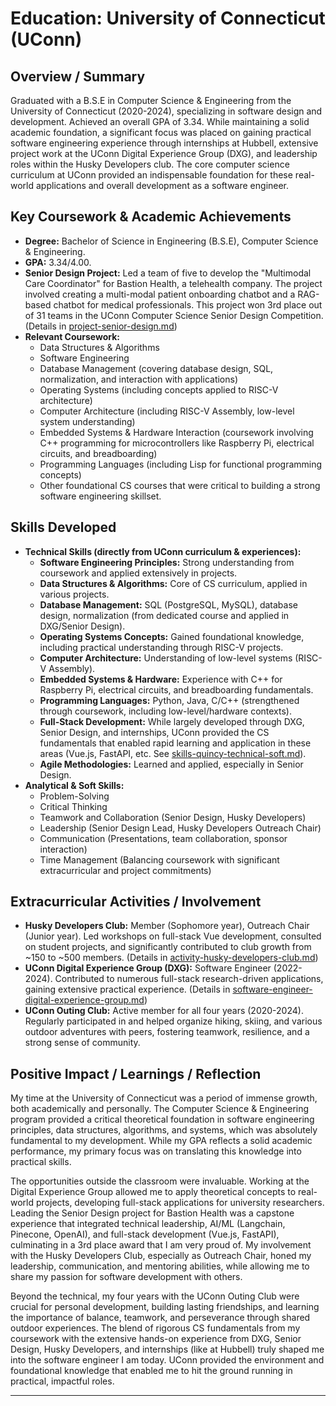# Education: University of Connecticut (UConn)

## Overview / Summary

Graduated with a B.S.E in Computer Science & Engineering from the University of Connecticut (2020-2024), specializing in software design and development. Achieved an overall GPA of 3.34. While maintaining a solid academic foundation, a significant focus was placed on gaining practical software engineering experience through internships at Hubbell, extensive project work at the UConn Digital Experience Group (DXG), and leadership roles within the Husky Developers club. The core computer science curriculum at UConn provided an indispensable foundation for these real-world applications and overall development as a software engineer.

## Key Coursework & Academic Achievements

*   **Degree:** Bachelor of Science in Engineering (B.S.E), Computer Science & Engineering.
*   **GPA:** 3.34/4.00.
*   **Senior Design Project:** Led a team of five to develop the "Multimodal Care Coordinator" for Bastion Health, a telehealth company. The project involved creating a multi-modal patient onboarding chatbot and a RAG-based chatbot for medical professionals. This project won 3rd place out of 31 teams in the UConn Computer Science Senior Design Competition. (Details in [project-senior-design.md](mdc:docs/rag_content/project-senior-design.md))
*   **Relevant Coursework:**
    *   Data Structures & Algorithms
    *   Software Engineering
    *   Database Management (covering database design, SQL, normalization, and interaction with applications)
    *   Operating Systems (including concepts applied to RISC-V architecture)
    *   Computer Architecture (including RISC-V Assembly, low-level system understanding)
    *   Embedded Systems & Hardware Interaction (coursework involving C++ programming for microcontrollers like Raspberry Pi, electrical circuits, and breadboarding)
    *   Programming Languages (including Lisp for functional programming concepts)
    *   Other foundational CS courses that were critical to building a strong software engineering skillset.

## Skills Developed

*   **Technical Skills (directly from UConn curriculum & experiences):**
    *   **Software Engineering Principles:** Strong understanding from coursework and applied extensively in projects.
    *   **Data Structures & Algorithms:** Core of CS curriculum, applied in various projects.
    *   **Database Management:** SQL (PostgreSQL, MySQL), database design, normalization (from dedicated course and applied in DXG/Senior Design).
    *   **Operating Systems Concepts:** Gained foundational knowledge, including practical understanding through RISC-V projects.
    *   **Computer Architecture:** Understanding of low-level systems (RISC-V Assembly).
    *   **Embedded Systems & Hardware:** Experience with C++ for Raspberry Pi, electrical circuits, and breadboarding fundamentals.
    *   **Programming Languages:** Python, Java, C/C++ (strengthened through coursework, including low-level/hardware contexts).
    *   **Full-Stack Development:** While largely developed through DXG, Senior Design, and internships, UConn provided the CS fundamentals that enabled rapid learning and application in these areas (Vue.js, FastAPI, etc. See [skills-quincy-technical-soft.md](mdc:docs/rag_content/skills-quincy-technical-soft.md)).
    *   **Agile Methodologies:** Learned and applied, especially in Senior Design.
*   **Analytical & Soft Skills:**
    *   Problem-Solving
    *   Critical Thinking
    *   Teamwork and Collaboration (Senior Design, Husky Developers)
    *   Leadership (Senior Design Lead, Husky Developers Outreach Chair)
    *   Communication (Presentations, team collaboration, sponsor interaction)
    *   Time Management (Balancing coursework with significant extracurricular and project commitments)

## Extracurricular Activities / Involvement

*   **Husky Developers Club:** Member (Sophomore year), Outreach Chair (Junior year). Led workshops on full-stack Vue development, consulted on student projects, and significantly contributed to club growth from ~150 to ~500 members. (Details in [activity-husky-developers-club.md](mdc:docs/rag_content/activity-husky-developers-club.md))
*   **UConn Digital Experience Group (DXG):** Software Engineer (2022-2024). Contributed to numerous full-stack research-driven applications, gaining extensive practical experience. (Details in [software-engineer-digital-experience-group.md](mdc:docs/rag_content/software-engineer-digital-experience-group.md))
*   **UConn Outing Club:** Active member for all four years (2020-2024). Regularly participated in and helped organize hiking, skiing, and various outdoor adventures with peers, fostering teamwork, resilience, and a strong sense of community.

## Positive Impact / Learnings / Reflection

My time at the University of Connecticut was a period of immense growth, both academically and personally. The Computer Science & Engineering program provided a critical theoretical foundation in software engineering principles, data structures, algorithms, and systems, which was absolutely fundamental to my development. While my GPA reflects a solid academic performance, my primary focus was on translating this knowledge into practical skills.

The opportunities outside the classroom were invaluable. Working at the Digital Experience Group allowed me to apply theoretical concepts to real-world projects, developing full-stack applications for university researchers. Leading the Senior Design project for Bastion Health was a capstone experience that integrated technical leadership, AI/ML (Langchain, Pinecone, OpenAI), and full-stack development (Vue.js, FastAPI), culminating in a 3rd place award that I am very proud of. My involvement with the Husky Developers Club, especially as Outreach Chair, honed my leadership, communication, and mentoring abilities, while allowing me to share my passion for software development with others.

Beyond the technical, my four years with the UConn Outing Club were crucial for personal development, building lasting friendships, and learning the importance of balance, teamwork, and perseverance through shared outdoor experiences. The blend of rigorous CS fundamentals from my coursework with the extensive hands-on experience from DXG, Senior Design, Husky Developers, and internships (like at Hubbell) truly shaped me into the software engineer I am today. UConn provided the environment and foundational knowledge that enabled me to hit the ground running in practical, impactful roles.

--- 